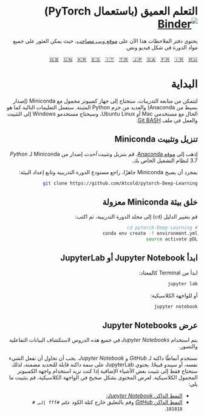 <span dir="rtl" align="right">

<!-- Deep Learning (with PyTorch)
-->
# التعلم العميق (باستعمال PyTorch) [![Binder](https://mybinder.org/badge_logo.svg)](https://mybinder.org/v2/gh/Atcold/pytorch-Deep-Learning/master)

<!-- This notebook repository now has a [companion website](https://atcold.github.io/pytorch-Deep-Learning/), where all the course material can be found in video and textual format.
-->
يحتوي دفتر الملاحظات هذا الآن على [موقع ويب مصاحب](https://atcold.github.io/pytorch-Deep-Learning/ar/)، حيث يمكن العثور على جميع مواد الدورة في شكل فيديو ونص.


<!-- English - Mandarin - Korean - Spanish - Italian - Turkish - Japanese - Arabic - French - Farsi - Russian -->
[🇬🇧](https://github.com/Atcold/pytorch-Deep-Learning/blob/master/README.md) &nbsp; [🇨🇳](https://github.com/Atcold/pytorch-Deep-Learning/blob/master/docs/zh/README-ZH.md) &nbsp; [🇰🇷](https://github.com/Atcold/pytorch-Deep-Learning/blob/master/docs/ko/README-KO.md) &nbsp; [🇪🇸](https://github.com/Atcold/pytorch-Deep-Learning/blob/master/docs/es/README-ES.md) &nbsp; [🇮🇹](https://github.com/Atcold/pytorch-Deep-Learning/blob/master/docs/it/README-IT.md) &nbsp; [🇹🇷](https://github.com/Atcold/pytorch-Deep-Learning/blob/master/docs/tr/README-TR.md) &nbsp; [🇯🇵](https://github.com/Atcold/pytorch-Deep-Learning/blob/master/docs/ja/README-JA.md) &nbsp; [🇸🇦](https://github.com/Atcold/pytorch-Deep-Learning/blob/master/docs/ar/README-AR.md) &nbsp; [🇫🇷](https://github.com/Atcold/pytorch-Deep-Learning/blob/master/docs/fr/README-FR.md) &nbsp; [🇮🇷](https://github.com/Atcold/pytorch-Deep-Learning/blob/master/docs/fa/README-FA.md) &nbsp; [🇷🇺](https://github.com/Atcold/pytorch-Deep-Learning/blob/master/docs/ru/README-RU.md)

<!-- Getting started
-->
# البداية

<!-- To be able to follow the exercises, you are going to need a laptop with Miniconda (a minimal version of Anaconda) and several Python packages installed.
The following instruction would work as is for Mac or Ubuntu Linux users, Windows users would need to install and work in the [Git BASH](https://gitforwindows.org/) terminal.
-->
لتتمكن من متابعة التدريبات، ستحتاج إلى جهاز كمبيوتر محمول مع Miniconda (إصدار بسيط من Anaconda) والعديد من حزم Python المثبتة.
ستعمل التعليمات التالية كما هو الحال مع مستخدمي Mac أو Ubuntu Linux، وسيحتاج مستخدمو Windows إلى التثبيت والعمل في ملف [Git BASH](https://gitforwindows.org/).

<!-- Download and install Miniconda
-->
## تنزيل وتثبيت Miniconda

<!-- Please go to the [Anaconda website](https://conda.io/miniconda.html).
Download and install *the latest* Miniconda version for *Python* 3.7 for your operating system.
-->
إذهب إلى [موقع Anaconda](https://conda.io/miniconda.html).
قم بتنزيل وتثبيت *أحدث* إصدار من Miniconda لـ *Python* 3.7 لنظام التشغيل الخاص بك.

<!-- Once Miniconda is ready, checkout the course repository and proceed with setting up the environment:
-->
بمجرد أن يصبح Miniconda جاهزًا، راجع مستودع الدورة التدريبية وتابع إعداد البيئة:

```bash
git clone https://github.com/Atcold/pytorch-Deep-Learning
```

<!-- Create isolated Miniconda environment
-->
## خلق بيئة Miniconda معزولة

<!-- Change directory (`cd`) into the course folder, then type:
-->
قم بتغيير الدليل (`cd`) إلى مجلد الدورة التدريبية، ثم اكتب:

```bash
# cd pytorch-Deep-Learning
conda env create -f environment.yml
source activate pDL
```

<!-- Start Jupyter Notebook or JupyterLab
-->
## ابدأ Jupyter Notebook أو JupyterLab

<!-- Start from terminal as usual:
-->
ابدأ من Terminal كالمعتاد:

```bash
jupyter lab
```

<!-- Or, for the classic interface:
-->
أو للواجهة الكلاسيكية:

```bash
jupyter notebook
```

<!-- Notebooks visualisation
-->
## عرض Jupyter Notebooks

<!-- *Jupyter Notebooks* are used throughout these lectures for interactive data exploration and visualisation.
-->
يتم استخدام *Jupyter Notebooks* في جميع هذه الدروس لاستكشاف البيانات التفاعلية والتصور.

<!-- We use dark styles for both *GitHub* and *Jupyter Notebook*.
You should try to do the same, or they will look ugly.
JupyterLab has a built-in selectable dark theme, so you only need to install something if you want to use the classic notebook interface.
To see the content appropriately in the classic interface install the following:
-->
نستخدم أنماطًا داكنة لـ *GitHub* و *Jupyter Notebook*.
يجب أن تحاول أن تفعل الشيء نفسه، أو سيبدو قبيحًا.
يحتوي JupyterLab على سمة داكنة قابلة للتحديد مضمنة، لذلك ستحتاج فقط إلى تثبيت بعض الأشياء الإضافية إذا كنت تريد استخدام واجهة الكمبيوتر المحمول الكلاسيكية.
لعرض المحتوى بشكل صحيح في الواجهة الكلاسيكية، قم بتثبيت ما يلي:

<!--  - [*Jupyter Notebook* dark theme](https://userstyles.org/styles/153443/jupyter-notebook-dark);
 - [*GitHub* dark theme](https://userstyles.org/styles/37035/github-dark) and comment out the `invert #fff to #181818` code block.
-->
 - [النمط الداكن *Jupyter Notebook*](https://userstyles.org/styles/153443/jupyter-notebook-dark);
 - [النمط الداكن *GitHub*](https://userstyles.org/styles/37035/github-dark) وقم بالتعليق خارج كتلة الكود `عكس #fff إلى # 181818`.


</span>
